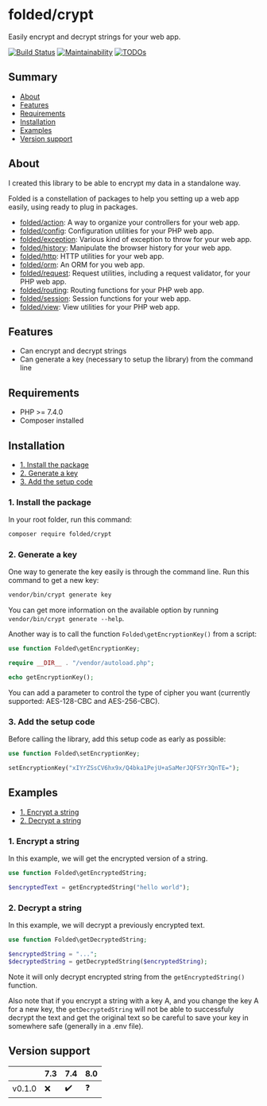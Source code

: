 # folded/crypt

Easily encrypt and decrypt strings for your web app.

[![Build Status](https://travis-ci.com/folded-php/crypt.svg?branch=master)](https://travis-ci.com/folded-php/crypt) [![Maintainability](https://api.codeclimate.com/v1/badges/8e59f7e6108adc65ca6b/maintainability)](https://codeclimate.com/github/folded-php/crypt/maintainability) [![TODOs](https://img.shields.io/endpoint?url=https://api.tickgit.com/badge?repo=github.com/folded-php/crypt)](https://www.tickgit.com/browse?repo=github.com/folded-php/crypt)

## Summary

- [About](#about)
- [Features](#features)
- [Requirements](#requirements)
- [Installation](#installation)
- [Examples](#examples)
- [Version support](#version-support)

## About

I created this library to be able to encrypt my data in a standalone way.

Folded is a constellation of packages to help you setting up a web app easily, using ready to plug in packages.

- [folded/action](https://github.com/folded-php/action): A way to organize your controllers for your web app.
- [folded/config](https://github.com/folded-php/config): Configuration utilities for your PHP web app.
- [folded/exception](https://github.com/folded-php/exception): Various kind of exception to throw for your web app.
- [folded/history](https://github.com/folded-php/history): Manipulate the browser history for your web app.
- [folded/http](https://github.com/folded-php/http): HTTP utilities for your web app.
- [folded/orm](https://github.com/folded-php/orm): An ORM for you web app.
- [folded/request](https://github.com/folded-php/request): Request utilities, including a request validator, for your PHP web app.
- [folded/routing](https://github.com/folded-php/routing): Routing functions for your PHP web app.
- [folded/session](https://github.com/folded-php/session): Session functions for your web app.
- [folded/view](https://github.com/folded-php/view): View utilities for your PHP web app.

## Features

- Can encrypt and decrypt strings
- Can generate a key (necessary to setup the library) from the command line

## Requirements

- PHP >= 7.4.0
- Composer installed

## Installation

- [1. Install the package](#1-install-the-package)
- [2. Generate a key](#2-generate-a-key)
- [3. Add the setup code](#3-add-the-setup-code)

### 1. Install the package

In your root folder, run this command:

```bash
composer require folded/crypt
```

### 2. Generate a key

One way to generate the key easily is through the command line. Run this command to get a new key:

```bash
vendor/bin/crypt generate key
```

You can get more information on the available option by running `vendor/bin/crypt generate --help`.

Another way is to call the function `Folded\getEncryptionKey()` from a script:

```php
use function Folded\getEncryptionKey;

require __DIR__ . "/vendor/autoload.php";

echo getEncryptionKey();
```

You can add a parameter to control the type of cipher you want (currently supported: AES-128-CBC and AES-256-CBC).

### 3. Add the setup code

Before calling the library, add this setup code as early as possible:

```php
use function Folded\setEncryptionKey;

setEncryptionKey("xIYrZSsCV6hx9x/Q4bka1PejU+aSaMerJQFSYr3QnTE=");
```

## Examples

- [1. Encrypt a string](#1-encrypt-a-string)
- [2. Decrypt a string](#2-decrypt-a-string)

### 1. Encrypt a string

In this example, we will get the encrypted version of a string.

```php
use function Folded\getEncryptedString;

$encryptedText = getEncryptedString("hello world");
```

### 2. Decrypt a string

In this example, we will decrypt a previously encrypted text.

```php
use function Folded\getDecryptedString;

$encryptedString = "...";
$decryptedString = getDecryptedString($encryptedString);
```

Note it will only decrypt encrypted string from the `getEncryptedString()` function.

Also note that if you encrypt a string with a key A, and you change the key A for a new key, the `getDecryptedString` will not be able to successfuly decrypt the text and get the original text so be careful to save your key in somewhere safe (generally in a .env file).

## Version support

|        | 7.3 | 7.4 | 8.0 |
| ------ | --- | --- | --- |
| v0.1.0 | ❌  | ✔️  | ❓  |
